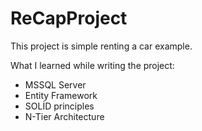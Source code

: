 # ReCapProject
This project is simple renting a car example.

What I learned while writing the project:                    
- MSSQL Server                                      
- Entity Framework                              
- SOLİD principles                           
- N-Tier Architecture
